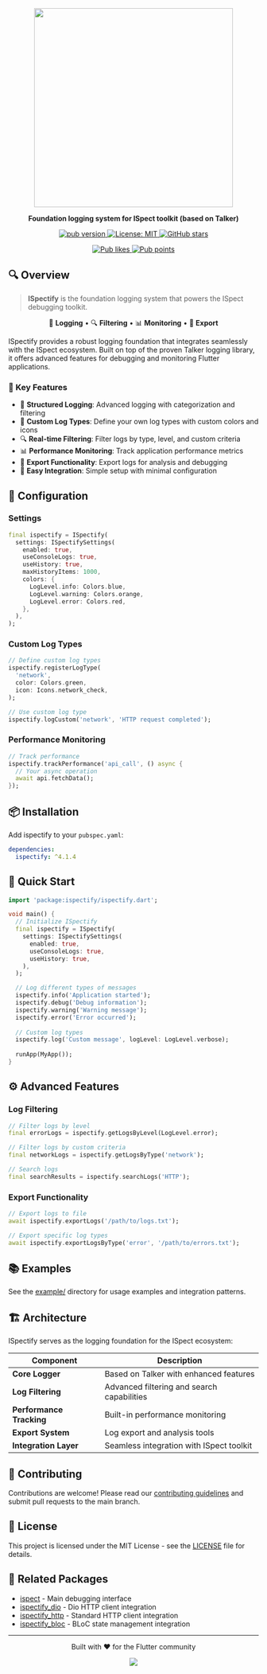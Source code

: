 <div align="center">
  <img src="https://github.com/yelmuratoff/packages_assets/blob/main/assets/ispect/ispect.png?raw=true" width="400">
  
  <p><strong>Foundation logging system for ISpect toolkit (based on Talker)</strong></p>
  
  <p>
    <a href="https://pub.dev/packages/ispectify">
      <img src="https://img.shields.io/pub/v/ispectify.svg" alt="pub version">
    </a>
    <a href="https://opensource.org/licenses/MIT">
      <img src="https://img.shields.io/badge/license-MIT-blue.svg" alt="License: MIT">
    </a>
    <a href="https://github.com/yelmuratoff/ispect">
      <img src="https://img.shields.io/github/stars/yelmuratoff/ispect?style=social" alt="GitHub stars">
    </a>
  </p>
  
  <p>
    <a href="https://pub.dev/packages/ispectify/score">
      <img src="https://img.shields.io/pub/likes/ispectify?logo=flutter" alt="Pub likes">
    </a>
    <a href="https://pub.dev/packages/ispectify/score">
      <img src="https://img.shields.io/pub/points/ispectify?logo=flutter" alt="Pub points">
    </a>
  </p>
</div>

## 🔍 Overview

> **ISpectify** is the foundation logging system that powers the ISpect debugging toolkit.

<div align="center">

📝 **Logging** • 🔍 **Filtering** • 📊 **Monitoring** • 💾 **Export**

</div>

ISpectify provides a robust logging foundation that integrates seamlessly with the ISpect ecosystem. Built on top of the proven Talker logging library, it offers advanced features for debugging and monitoring Flutter applications.

### 🎯 Key Features

- 📝 **Structured Logging**: Advanced logging with categorization and filtering
- 🎨 **Custom Log Types**: Define your own log types with custom colors and icons
- 🔍 **Real-time Filtering**: Filter logs by type, level, and custom criteria
- 📊 **Performance Monitoring**: Track application performance metrics
- 💾 **Export Functionality**: Export logs for analysis and debugging
- 🔧 **Easy Integration**: Simple setup with minimal configuration

## 🔧 Configuration

### Settings

```dart
final ispectify = ISpectify(
  settings: ISpectifySettings(
    enabled: true,
    useConsoleLogs: true,
    useHistory: true,
    maxHistoryItems: 1000,
    colors: {
      LogLevel.info: Colors.blue,
      LogLevel.warning: Colors.orange,
      LogLevel.error: Colors.red,
    },
  ),
);
```

### Custom Log Types

```dart
// Define custom log types
ispectify.registerLogType(
  'network',
  color: Colors.green,
  icon: Icons.network_check,
);

// Use custom log type
ispectify.logCustom('network', 'HTTP request completed');
```

### Performance Monitoring

```dart
// Track performance
ispectify.trackPerformance('api_call', () async {
  // Your async operation
  await api.fetchData();
});
```

## 📦 Installation

Add ispectify to your `pubspec.yaml`:

```yaml
dependencies:
  ispectify: ^4.1.4
```

## 🚀 Quick Start

```dart
import 'package:ispectify/ispectify.dart';

void main() {
  // Initialize ISpectify
  final ispectify = ISpectify(
    settings: ISpectifySettings(
      enabled: true,
      useConsoleLogs: true,
      useHistory: true,
    ),
  );

  // Log different types of messages
  ispectify.info('Application started');
  ispectify.debug('Debug information');
  ispectify.warning('Warning message');
  ispectify.error('Error occurred');
  
  // Custom log types
  ispectify.log('Custom message', logLevel: LogLevel.verbose);
  
  runApp(MyApp());
}
```

## ⚙️ Advanced Features

### Log Filtering

```dart
// Filter logs by level
final errorLogs = ispectify.getLogsByLevel(LogLevel.error);

// Filter logs by custom criteria
final networkLogs = ispectify.getLogsByType('network');

// Search logs
final searchResults = ispectify.searchLogs('HTTP');
```

### Export Functionality

```dart
// Export logs to file
await ispectify.exportLogs('/path/to/logs.txt');

// Export specific log types
await ispectify.exportLogsByType('error', '/path/to/errors.txt');
```

## 📚 Examples

See the [example/](example/) directory for usage examples and integration patterns.

## 🏗️ Architecture

ISpectify serves as the logging foundation for the ISpect ecosystem:

| Component | Description |
|-----------|-----------|
| **Core Logger** | Based on Talker with enhanced features |
| **Log Filtering** | Advanced filtering and search capabilities |
| **Performance Tracking** | Built-in performance monitoring |
| **Export System** | Log export and analysis tools |
| **Integration Layer** | Seamless integration with ISpect toolkit |

## 🤝 Contributing

Contributions are welcome! Please read our [contributing guidelines](../../CONTRIBUTING.md) and submit pull requests to the main branch.

## 📄 License

This project is licensed under the MIT License - see the [LICENSE](LICENSE) file for details.

## 🔗 Related Packages

- [ispect](../ispect) - Main debugging interface
- [ispectify_dio](../ispectify_dio) - Dio HTTP client integration
- [ispectify_http](../ispectify_http) - Standard HTTP client integration
- [ispectify_bloc](../ispectify_bloc) - BLoC state management integration

---

<div align="center">
  <p>Built with ❤️ for the Flutter community</p>
  <a href="https://github.com/yelmuratoff/ispect/graphs/contributors">
    <img src="https://contrib.rocks/image?repo=yelmuratoff/ispect" />
  </a>
</div>
